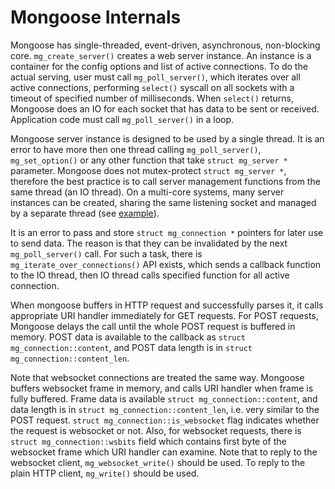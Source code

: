 # Mongoose Internals

Mongoose has single-threaded, event-driven, asynchronous, non-blocking core.
`mg_create_server()` creates a web server instance. An instance is a container
for the config options and list of active connections. To do the actual
serving, user must call `mg_poll_server()`, which iterates over all
active connections, performing `select()` syscall on all sockets with a
timeout of specified number of milliseconds. When `select()` returns, Mongoose
does an IO for each socket that has data to be sent or received. Application
code must call `mg_poll_server()` in a loop.

Mongoose server instance is designed to be used by a single thread.
It is an error to have more then
one thread calling `mg_poll_server()`, `mg_set_option()` or any other function
that take `struct mg_server *` parameter. Mongoose does not
mutex-protect `struct mg_server *`, therefore the best practice is
to call server management functions from the same thread (an IO thread).
On a multi-core systems, many server instances can be created, sharing the
same listening socket and managed by a separate thread (see [example](https://github.com/cesanta/mongoose/blob/master/examples/multi_threaded.c)).


It is an error to pass and store `struct mg_connection *` pointers for
later use to send data. The reason is that they can be invalidated by the
next `mg_poll_server()` call. For such a task,
there is `mg_iterate_over_connections()` API
exists, which sends a callback function to the IO thread, then IO thread
calls specified function for all active connection.

When mongoose buffers in HTTP request and successfully parses it, it calls
appropriate URI handler immediately for GET requests. For POST requests,
Mongoose delays the call until the whole POST request is buffered in memory.
POST data is available to the callback as `struct mg_connection::content`,
and POST data length is in `struct mg_connection::content_len`.

Note that websocket connections are treated the same way. Mongoose buffers
websocket frame in memory, and calls URI handler when frame is fully
buffered. Frame data is available `struct mg_connection::content`, and
data length is in `struct mg_connection::content_len`, i.e. very similar to
the POST request. `struct mg_connection::is_websocket` flag indicates
whether the request is websocket or not. Also, for websocket requests,
there is `struct mg_connection::wsbits` field which contains first byte
of the websocket frame which URI handler can examine. Note that to
reply to the websocket client, `mg_websocket_write()` should be used.
To reply to the plain HTTP client, `mg_write()` should be used.
